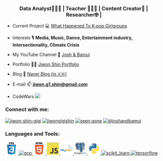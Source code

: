 <h3 align="center">Data Analyst👩🏻‍💻 | Teacher 👩🏻‍🏫 | Content Creator💃 | Researcher🤓 | </h3>

- Current Project 💻 [What Happened To K-pop Girlgroups](https://github.com/JiwonGigiShin/what_happend_to_kpop_girlgroups)

- Interests 🎙 **Media, Music, Dance, Entertainment industry, Intersectionality, Climate Crisis**

- My YouTube Channel 👯 [Josh & Bamui](https://www.youtube.com/@joshandbamui)

- Portfolio 👨‍💻 [Jiwon Shin Portfolio](https://www.notion.so/Jiwon-Shin-Portfolio-b368c102c2f448f8944fda91de2a7161)

- Blog 📝 [Naver Blog (in 🇰🇷)](https://blog.naver.com/jadu9391)

- E-mail 📫 **jiwon.g1.shin@gmail.com**
  
- CodeWars <img src='https://www.codewars.com/users/JiwonGigiShin/badges/small?theme=light'>

<h3 align="left">Connect with me:</h3>
<p align="left">
<a href="https://linkedin.com/in/jiwon-shin-gigi" target="blank"><img align="center" src="https://raw.githubusercontent.com/rahuldkjain/github-profile-readme-generator/master/src/images/icons/Social/linked-in-alt.svg" alt="jiwon-shin-gigi" height="30" width="40" /></a>
<a href="https://kaggle.com/jiwongigishin" target="blank"><img align="center" src="https://raw.githubusercontent.com/rahuldkjain/github-profile-readme-generator/master/src/images/icons/Social/kaggle.svg" alt="jiwongigishin" height="30" width="40" /></a>
<a href="https://instagram.com/seen.gone" target="blank"><img align="center" src="https://raw.githubusercontent.com/rahuldkjain/github-profile-readme-generator/master/src/images/icons/Social/instagram.svg" alt="seen.gone" height="30" width="40" /></a>
<a href="https://www.youtube.com/c/@joshandbamui" target="blank"><img align="center" src="https://raw.githubusercontent.com/rahuldkjain/github-profile-readme-generator/master/src/images/icons/Social/youtube.svg" alt="@joshandbamui" height="30" width="40" /></a>
</p>

<h3 align="left">Languages and Tools:</h3>
<p align="left"> <a href="https://www.w3schools.com/css/" target="_blank" rel="noreferrer"> <img src="https://raw.githubusercontent.com/devicons/devicon/master/icons/css3/css3-original-wordmark.svg" alt="css3" width="40" height="40"/> </a> <a href="https://cloud.google.com" target="_blank" rel="noreferrer"> <img src="https://www.vectorlogo.zone/logos/google_cloud/google_cloud-icon.svg" alt="gcp" width="40" height="40"/> </a> <a href="https://www.w3.org/html/" target="_blank" rel="noreferrer"> <img src="https://raw.githubusercontent.com/devicons/devicon/master/icons/html5/html5-original-wordmark.svg" alt="html5" width="40" height="40"/> </a> <a href="https://developer.mozilla.org/en-US/docs/Web/JavaScript" target="_blank" rel="noreferrer"> <img src="https://raw.githubusercontent.com/devicons/devicon/master/icons/javascript/javascript-original.svg" alt="javascript" width="40" height="40"/> </a> <a href="https://www.mysql.com/" target="_blank" rel="noreferrer"> <img src="https://raw.githubusercontent.com/devicons/devicon/master/icons/mysql/mysql-original-wordmark.svg" alt="mysql" width="40" height="40"/> </a> <a href="https://www.postgresql.org" target="_blank" rel="noreferrer"> <img src="https://raw.githubusercontent.com/devicons/devicon/master/icons/postgresql/postgresql-original-wordmark.svg" alt="postgresql" width="40" height="40"/> </a> <a href="https://www.python.org" target="_blank" rel="noreferrer"> <img src="https://raw.githubusercontent.com/devicons/devicon/master/icons/python/python-original.svg" alt="python" width="40" height="40"/> </a> <a href="https://scikit-learn.org/" target="_blank" rel="noreferrer"> <img src="https://upload.wikimedia.org/wikipedia/commons/0/05/Scikit_learn_logo_small.svg" alt="scikit_learn" width="40" height="40"/> </a> <a href="https://www.tensorflow.org" target="_blank" rel="noreferrer"> <img src="https://www.vectorlogo.zone/logos/tensorflow/tensorflow-icon.svg" alt="tensorflow" width="40" height="40"/> </a> </p>
